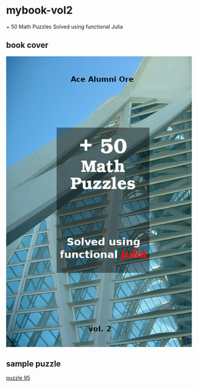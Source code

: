 # mybook-vol2
\+ 50 Math Puzzles Solved using functional Julia

## book cover
![book cover](pics/cover2pic.jpg)

## sample puzzle
[puzzle 95](https://rentry.co/puzzle95)
